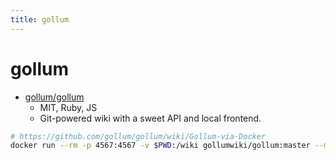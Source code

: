 ```yaml
---
title: gollum
---
```


# gollum
- [gollum/gollum](https://github.com/gollum/gollum)
  - MIT, Ruby, JS
  - Git-powered wiki with a sweet API and local frontend.

```bash
# https://github.com/gollum/gollum/wiki/Gollum-via-Docker
docker run --rm -p 4567:4567 -v $PWD:/wiki gollumwiki/gollum:master --mathjax --h1-title
```
